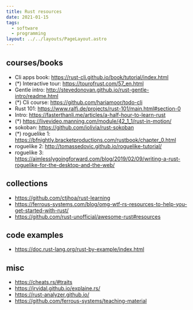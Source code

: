 ```yaml
---
title: Rust resources
date: 2021-01-15
tags:
  - software
  - programming
layout: ../../layouts/PageLayout.astro
---
```


## courses/books

- Cli apps book: <https://rust-cli.github.io/book/tutorial/index.html>
- (\*) Interactive tour: <https://tourofrust.com/57_en.html>
- Gentle intro: <http://stevedonovan.github.io/rust-gentle-intro/readme.html>
- (\*) Cli course: <https://github.com/hariamoor/todo-cli>
- Rust 101: <https://www.ralfj.de/projects/rust-101/main.html#section-0>
- Intro: <https://fasterthanli.me/articles/a-half-hour-to-learn-rust>
- (\*) <https://livevideo.manning.com/module/42_1_1/rust-in-motion/>
- sokoban: <https://github.com/iolivia/rust-sokoban>
- (\*) roguelike 1:
  <https://bfnightly.bracketproductions.com/rustbook/chapter_0.html>
- roguelike 2: <http://tomassedovic.github.io/roguelike-tutorial/>
- roguelike 3:
  <https://aimlesslygoingforward.com/blog/2019/02/09/writing-a-rust-roguelike-for-the-desktop-and-the-web/>

## collections

- <https://github.com/ctjhoa/rust-learning>
- <https://ferrous-systems.com/blog/omg-wtf-rs-resources-to-help-you-get-started-with-rust/>
- <https://github.com/rust-unofficial/awesome-rust#resources>

## code examples

- <https://doc.rust-lang.org/rust-by-example/index.html>

## misc

- <https://cheats.rs/#traits>
- <https://jrvidal.github.io/explaine.rs/>
- <https://rust-analyzer.github.io/>
- <https://github.com/ferrous-systems/teaching-material>
